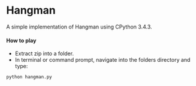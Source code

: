 # Hangman #
A simple implementation of Hangman using CPython 3.4.3.

#### How to play ###
- Extract zip into a folder.
- In terminal or command prompt, navigate into the folders directory and type:
```
python hangman.py
```
